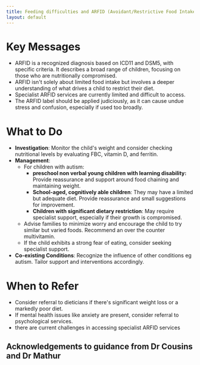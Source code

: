 ```yaml
---
title: Feeding difficulties and ARFID (Avoidant/Restrictive Food Intake Disorder)
layout: default
---
```


# Key Messages

- ARFID is a recognized diagnosis based on ICD11 and DSM5, with specific criteria. It describes a broad range of children, focusing on those who are nutritionally compromised.
- ARFID isn't solely about limited food intake but involves a deeper understanding of what drives a child to restrict their diet.
- Specialist ARFID services are currently limited and difficult to access.
- The ARFID label should be applied judiciously, as it can cause undue stress and confusion, especially if used too broadly.

# What to Do

- **Investigation**: Monitor the child's weight and consider checking nutritional levels by evaluating FBC, vitamin D, and ferritin.
- **Management**: 
  - For children with autism:
    - **preschool non verbal young children with learning disability:** Provide reassurance and support around food chaining and maintaining weight. 
    - **School-aged, cognitively able children**: They may have a limited but adequate diet. Provide reassurance and small suggestions for improvement. 
    - **Children with significant dietary restriction**: May require specialist support, especially if their growth is compromised.
  - Advise families to minimize worry and encourage the child to try similar but varied foods. Recommend an over the counter multivitamin.
  - If the child exhibits a strong fear of eating, consider seeking specialist support.
- **Co-existing Conditions**: Recognize the influence of other conditions eg autism. Tailor support and interventions accordingly.

# When to Refer

- Consider referral to dieticians if there's significant weight loss or a markedly poor diet.
- If mental health issues like anxiety are present, consider referral to psychological services.
- there are current challenges in accessing specialist ARFID services

## Acknowledgements to guidance from Dr Cousins and Dr Mathur